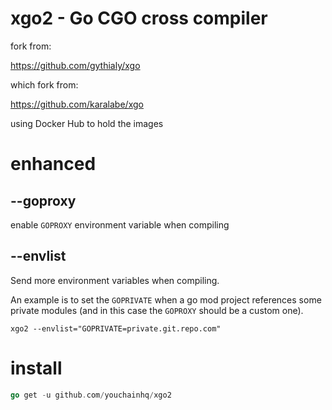 # xgo2 - Go CGO cross compiler

fork from:

https://github.com/gythialy/xgo

which fork from:

https://github.com/karalabe/xgo

using Docker Hub to hold the images

# enhanced

## --goproxy

enable `GOPROXY` environment variable when compiling

## --envlist

Send more environment variables when compiling.

An example is to set the `GOPRIVATE` when a go mod project references some private modules (and in this case the `GOPROXY` should be a custom one).

```shell
xgo2 --envlist="GOPRIVATE=private.git.repo.com"
```

# install

```go
go get -u github.com/youchainhq/xgo2
```
